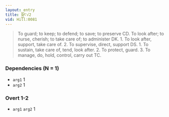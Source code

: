 ```yaml
---
layout: entry
title: སྐྱོང་√2
vid: Hill:0081
---
```

> To guard; to keep; to defend; to save; to preserve CD. To look after; to nurse, cherish; to take care of; to administer DK. 1. To look after, support, take care of. 2. To supervise, direct, support DS. 1. To sustain, take care of, tend, look after. 2. To protect, guard. 3. To manage, do, hold, control, carry out TC.
### Dependencies (N = 1)
* `arg1` 1
* `arg2` 1


### Overt 1-2
* `arg1` `arg2` 1
